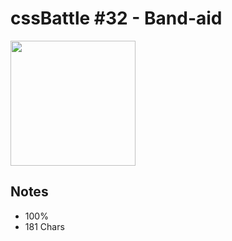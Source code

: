 # cssBattle #32 - Band-aid

<img src="https://cssbattle.dev/targets/32@2x.png" width="200">

## Notes

- 100%
- 181 Chars
